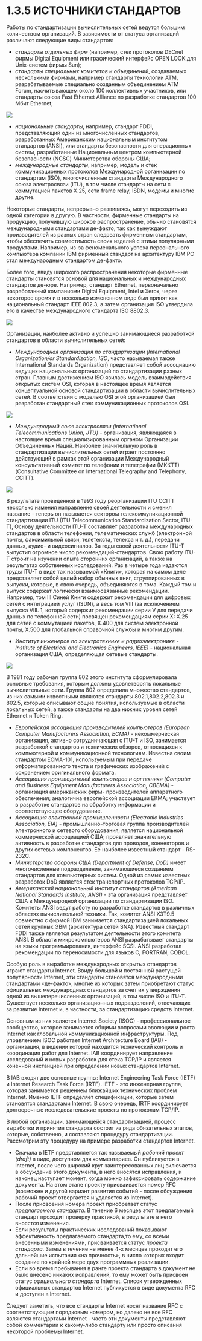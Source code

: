 ﻿# 1.3.5 ИСТОЧНИКИ СТАНДАРТОВ

Работы по стандартизации вычислительных сетей ведутся большим количеством организаций. В зависимости от статуса организаций различают следующие виды стандартов:

- *стандарты отдельных фирм* (например, стек протоколов DECnet фирмы Digital Equipment или графический интерфейс OPEN LOOK для Unix-систем фирмы Sun);
- *стандарты специальных комитетов и объединений*, создаваемых несколькими фирмами, например стандарты технологии АТМ, разрабатываемые специально созданным объединением АТМ Forum, насчитывающем около 100 коллективных участников, или стандарты союза Fast Ethernet Alliance по разработке стандартов 100 Мбит Ethernet;

![](Aspose.Words.1f82df6d-ff40-49b0-b053-04b2627cef8f.001.png)

- *национальные стандарты*, например, стандарт FDDI, представляющий один из многочисленных стандартов, разработанных Американским национальным институтом стандартов (ANSI), или стандарты безопасности для операционных систем, разработанные Национальным центром компьютерной безопасности (NCSC) Министерства обороны США;
- *международные стандарты*, например, модель и стек коммуникационных протоколов Международной организации по стандартам (ISO), многочисленные стандарты Международного союза электросвязи (ITU), в том числе стандарты на сети с коммутацией пакетов Х.25, сети frame relay, ISDN, модемы и многие другие.

Некоторые стандарты, непрерывно развиваясь, могут переходить из одной категории в другую. В частности, фирменные стандарты на продукцию, получившую широкое распространение, обычно становятся международными стандартами де-факто, так как вынуждают производителей из разных стран следовать фирменным стандартам, чтобы обеспечить совместимость своих изделий с этими популярными продуктами. Например, из-за феноменального успеха персонального компьютера компании IBM фирменный стандарт на архитектуру IBM PC стал международным стандартом де-факто.

Более того, ввиду широкого распространения некоторые фирменные стандарты становятся основой для национальных и международных стандартов де-юре. Например, стандарт Ethernet, первоначально разработанный компаниями Digital Equipment, Intel и Xerox, через некоторое время и в несколько измененном виде был принят как национальный стандарт IEEE 802.3, а затем организация ISO утвердила его в качестве международного стандарта ISO 8802.3.

![](Aspose.Words.1f82df6d-ff40-49b0-b053-04b2627cef8f.002.png)

Организации, наиболее активно и успешно занимающиеся разработкой стандартов в области вычислительных сетей:

- *Международная организация по стандартизации (International Organization/or Standardization, ISO*, часто называемая также International Standards Organization) представляет собой ассоциацию ведущих национальных организаций по стандартизации разных стран. Главным достижением ISO явилась модель взаимодействия открытых систем OSI, которая в настоящее время является концептуальной основой стандартизации в области вычислительных сетей. В соответствии с моделью OSI этой организацией был разработан стандартный стек коммуникационных протоколов OSI.

![](Aspose.Words.1f82df6d-ff40-49b0-b053-04b2627cef8f.003.png)

- *Международный союз электросвязи (International Telecommunications Union, JTU)* - организация, являющаяся в настоящее время специализированным органом Организации Объединенных Наций. Наиболее значительную роль в стандартизации вычислительных сетей играет постоянно действующий в рамках этой организации Международный консультативный комитет по телефонии и телеграфии (МККТТ) (Consultative Committee on International Telegraphy and Telephony, CCITT). 

![](Aspose.Words.1f82df6d-ff40-49b0-b053-04b2627cef8f.004.png)

В результате проведенной в 1993 году реорганизации ITU CCITT несколько изменил направление своей деятельности и сменил название - теперь он называется сектором телекоммуникационной стандартизации ITU (ITU Telecommunication Standardization Sector, ITU-T), Основу деятельности ITU-T составляет разработка международных стандартов в области телефонии, телематических служб (электронной почты, факсимильной связи, телетекста, телекса и т. д.), передачи данных, аудио- и видеосигналов. За годы своей деятельности ITU-T выпустил огромное число рекомендаций-стандартов. Свою работу ITU-T строит на изучении опыта сторонних организаций, а также на результатах собственных исследований. Раз в четыре года издаются труды ITU-T в виде так называемой «Книги», которая на самом деле представляет собой целый набор обычных книг, сгруппированных в выпуски, которые, в свою очередь, объединяются в тома. Каждый том и выпуск содержат логически взаимосвязанные рекомендации. Например, том III Синей Книги содержит рекомендации для цифровых сетей с интеграцией услуг (ISDN), а весь том VIII (за исключением выпуска VIII. 1, который содержит рекомендации серии V для передачи данных по телефонной сети) посвящен рекомендациям серии X: Х.25 для сетей с коммутацией пакетов, Х.400 для систем электронной почты, Х.500 для глобальной справочной службы и многим другим.

- *Институт инженеров по электротехнике и радиоэлектронике - Institute of Electrical and Electronics Engineers, IEEE)* - национальная организация США, определяющая сетевые стандарты. 

![](Aspose.Words.1f82df6d-ff40-49b0-b053-04b2627cef8f.005.png)

В 1981 году рабочая группа 802 этого института сформулировала основные требования, которым должны удовлетворять локальные вычислительные сети. Группа 802 определила множество стандартов, из них самыми известными являются стандарты 802.1,802.2,802.3 и 802.5, которые описывают общие понятия, используемые в области локальных сетей, а также стандарты на два нижних уровня сетей Ethernet и Token Ring.

- *Европейская ассоциация производителей компьютеров (European Computer Manufacturers Association, ЕСМА)* - некоммерческая организация, активно сотрудничающая с ITU-T и ISO, занимается разработкой стандартов и технических обзоров, относящихся к компьютерной и коммуникационной технологиям. Известна своим стандартом ЕСМА-101, используемым при передаче отформатированного текста и графических изображений с сохранением оригинального формата.
- *Ассоциация производителей компьютеров и оргтехники (Computer and Business Equipment Manufacturers Association, CBEMA)* - организация американских фирм- производителей аппаратного обеспечения; аналогична европейской ассоциации ЕКМА; участвует в разработке стандартов на обработку информации и соответствующее оборудование.
- *Ассоциация электронной промышленности (Electronic Industries Association, EIA)* - промышленно-торговая группа производителей электронного и сетевого оборудования; является национальной коммерческой ассоциацией США; проявляет значительную активность в разработке стандартов для проводов, коннекторов и других сетевых компонентов. Ее наиболее известный стандарт - RS-232C.
- *Министерство обороны США (Department of Defense, DoD)* имеет многочисленные подразделения, занимающиеся созданием стандартов для компьютерных систем. Одной из самых известных разработок DoD является стек транспортных протоколов TCP/IP.
- *Американский национальный институт стандартов (American National Standards Institute, ANSI)* - эта организация представляет США в Международной организации по стандартизации ISO. Комитеты ANSI ведут работу по разработке стандартов в различных областях вычислительной техники. Так, комитет ANSI ХЗТ9.5 совместно с фирмой IBM занимается стандартизацией локальных сетей крупных ЭВМ (архитектура сетей SNA). Известный стандарт FDDI также является результатом деятельности этого комитета ANSI. В области микрокомпьютеров ANSI разрабатывает стандарты на языки программирования, интерфейс SCSI. ANSI разработал рекомендации по переносимости для языков С, FORTRAN, COBOL.

Особую роль в выработке международных открытых стандартов играют стандарты Internet. Ввиду большой и постоянной растущей популярности Internet, эти стандарты становятся международными стандартами «де-факто», многие из которых затем приобретают статус официальных международных стандартов за счет их утверждения одной из вышеперечисленных организаций, в том числе ISO и ITU-T. Существует несколько организационных подразделений, отвечающих за развитие Internet и, в частности, за стандартизацию средств Internet.

Основным из них является Internet Society (ISOC) - профессиональное сообщество, которое занимается общими вопросами эволюции и роста Internet как глобальной коммуникационной инфраструктуры. Под управлением ISOC работает Internet Architecture Board (IAB) - организация, в ведении которой находится технический контроль и координация работ для Internet. IAB координирует направление исследований и новых разработок для стека TCP/IP и является конечной инстанцией при определении новых стандартов Internet.

В IAB входят две основные группы: Internet Engineering Task Force (IETF) и Internet Research Task Force (IRTF). IETF - это инженерная группа, которая занимается решением ближайших технических проблем Internet. Именно IETF определяет спецификации, которые затем становятся стандартами Internet. В свою очередь, IRTF координирует долгосрочные исследовательские проекты по протоколам TCP/IP.

В любой организации, занимающейся стандартизацией, процесс выработки и принятия стандарта состоит из ряда обязательных этапов, которые, собственно, и составляют процедуру стандартизации. Рассмотрим эту процедуру на примере разработки стандартов Internet.

- Сначала в IETF представляется так называемый *рабочий проект (draft)* в виде, доступном для комментариев. Он публикуется в Internet, после чего широкий круг заинтересованных лиц включается в обсуждение этого документа, в него вносятся исправления, и наконец наступает момент, когда можно зафиксировать содержание документа. На этом этапе проекту присваивается номер RFC (возможен и другой вариант развития событий - после обсуждения рабочий проект отвергается и удаляется из Internet).
- После присвоения номера проект приобретает статус *предлагаемого стандарта*. В течение 6 месяцев этот предлагаемый стандарт проходит проверку практикой, в результате в него вносятся изменения.
- Если результаты практических исследований показывают эффективность предлагаемого стандарта,то ему, со всеми внесенными изменениями, присваивается статус *проекта стандарта*. Затем в течение не менее 4-х месяцев проходят его дальнейшие испытания «на прочность», в число которых входит создание по крайней мере двух программных реализации.
- Если во время пребывания в ранге проекта стандарта в документ не было внесено никаких исправлений, то ему может быть присвоен статус *официального стандарта* Internet. Список утвержденных официальных стандартов Internet публикуется в виде документа RFC и доступен в Internet.

Следует заметить, что все стандарты Internet носят название RFC с соответствующим порядковым номером, но далеко не все RFC являются стандартами Internet - часто эти документы представляют собой комментарии к какому-либо стандарту или просто описания некоторой проблемы Internet.
